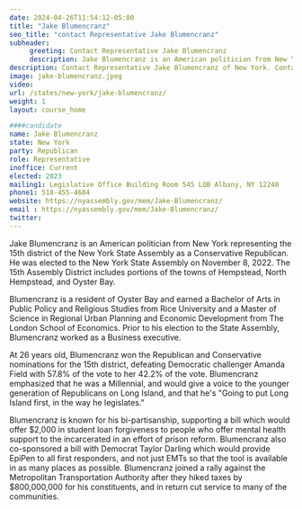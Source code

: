 ```yaml
---
date: 2024-04-26T11:54:12-05:00
title: "Jake Blumencranz"
seo_title: "contact Representative Jake Blumencranz"
subheader:
     greeting: Contact Representative Jake Blumencranz
     description: Jake Blumencranz is an American politician from New York representing the 15th district of the New York State Assembly as a Conservative Republican. He was elected to the New York State Assembly on November 8, 2022. The 15th Assembly District includes portions of the towns of Hempstead, North Hempstead, and Oyster Bay.
description: Contact Representative Jake Blumencranz of New York. Contact information for Jake Blumencranz includes email address, phone number, and mailing address.
image: jake-blumencranz.jpeg
video:
url: /states/new-york/jake-blumencranz/
weight: 1
layout: course_home

####candidate
name: Jake Blumencranz
state: New York
party: Republican
role: Representative
inoffice: Current
elected: 2023
mailing1: Legislative Office Building Room 545 LOB Albany, NY 12248
phone1: 518-455-4684
website: https://nyassembly.gov/mem/Jake-Blumencranz/
email : https://nyassembly.gov/mem/Jake-Blumencranz/
twitter:
---
```

Jake Blumencranz is an American politician from New York representing the 15th district of the New York State Assembly as a Conservative Republican. He was elected to the New York State Assembly on November 8, 2022. The 15th Assembly District includes portions of the towns of Hempstead, North Hempstead, and Oyster Bay.

Blumencranz is a resident of Oyster Bay and earned a Bachelor of Arts in Public Policy and Religious Studies from Rice University and a Master of Science in Regional Urban Planning and Economic Development from The London School of Economics. Prior to his election to the State Assembly, Blumencranz worked as a Business executive.

At 26 years old, Blumencranz won the Republican and Conservative nominations for the 15th district, defeating Democratic challenger Amanda Field with 57.8% of the vote to her 42.2% of the vote. Blumencranz emphasized that he was a Millennial, and would give a voice to the younger generation of Republicans on Long Island, and that he's "Going to put Long Island first, in the way he legislates."

Blumencranz is known for his bi-partisanship, supporting a bill which would offer $2,000 in student loan forgiveness to people who offer mental health support to the incarcerated in an effort of prison reform. Blumencranz also co-sponsored a bill with Democrat Taylor Darling which would provide EpiPen to all first responders, and not just EMTs so that the tool is available in as many places as possible. Blumencranz joined a rally against the Metropolitan Transportation Authority after they hiked taxes by $800,000,000 for his constituents, and in return cut service to many of the communities.
